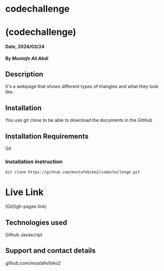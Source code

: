 # codechallenge

# (codechallenge)

#### Date, 2024/03/24

#### By *Mustafe Ali Abdi*

## Description
It's a webpage that shows different types of triangles and what they look like.

## Installation
You use git clone to be able to download the documents in the GitHub

## Installation Requirements
Git

### Installation instruction
```
Git clone https://github.com/mustafebiko2/codechallenge.git

```

# Live Link
[Git](gh-pages link)

## Technologies used
Github
Javascript

## Support and contact details
github.com/mustafe/biko2





















